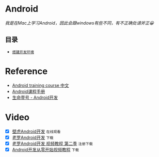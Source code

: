 # Android

_我是在Mac上学习Android，因此会跟windows有些不同，有不正确处请斧正😀_

## 目录

- [`搭建开发环境`](搭建开发环境/README.md)

# Reference
- [Android training course 中文](https://github.com/kesenhoo/android-training-course-in-chinese)
- [Android课程手册](https://www.gitbook.com/book/mobile100/android/details)
- [生命壹号 - Android开发](http://www.cnblogs.com/smyhvae/category/587732.html)

# Video
- [x] [壁虎Android开发](http://www.51zxw.net/list.aspx?cid=445) `在线观看`
- [x] [老罗Android开发](http://www.xuexi111.com/jiaocheng/shipin/32886.html) `下载`
- [x] [老罗Android开发 视频教程 第二季](http://luo.apkbus.com/) `注册下载`
- [x] [Android开发从零开始视频教程](http://www.xuexi111.com/jiaocheng/shipin/26275.html) `下载`
